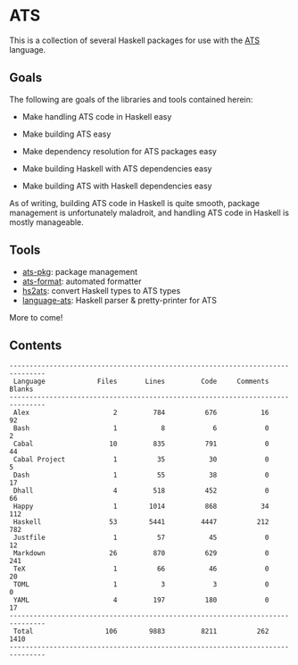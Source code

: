 # ATS

This is a collection of several Haskell packages for use with the
[ATS](http://ats-lang.org/) language.

## Goals

The following are goals of the libraries and tools contained herein:

  * Make handling ATS code in Haskell easy

  * Make building ATS easy

  * Make dependency resolution for ATS packages easy

  * Make building Haskell with ATS dependencies easy

  * Make building ATS with Haskell dependencies easy
  
As of writing, building ATS code in Haskell is quite smooth, package management
is unfortunately maladroit, and handling ATS code in Haskell is mostly
manageable.

## Tools

* [ats-pkg](ats-pkg/README.md): package management
* [ats-format](ats-format/README.md): automated formatter
* [hs2ats](hs2ats/README.md): convert Haskell types to ATS types
* [language-ats](language-ats/README.md): Haskell parser & pretty-printer for ATS

More to come!

## Contents

```
-------------------------------------------------------------------------------
 Language             Files       Lines         Code     Comments       Blanks
-------------------------------------------------------------------------------
 Alex                     2         784          676           16           92
 Bash                     1           8            6            0            2
 Cabal                   10         835          791            0           44
 Cabal Project            1          35           30            0            5
 Dash                     1          55           38            0           17
 Dhall                    4         518          452            0           66
 Happy                    1        1014          868           34          112
 Haskell                 53        5441         4447          212          782
 Justfile                 1          57           45            0           12
 Markdown                26         870          629            0          241
 TeX                      1          66           46            0           20
 TOML                     1           3            3            0            0
 YAML                     4         197          180            0           17
-------------------------------------------------------------------------------
 Total                  106        9883         8211          262         1410
-------------------------------------------------------------------------------
```
